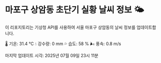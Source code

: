 
# 마포구 상암동 초단기 실황 날씨 정보 🌤️

이 리포지토리는 기상청 API를 사용하여 서울 마포구 상암동의 날씨 정보를 업데이트합니다. 

🌡️ 기온: 31.4 ℃
💧 강수량: 0 mm
💦 습도: 58 %
🌬️ 풍속: 0.8 m/s

마지막 업데이트 시각: 2025년 07월 09일 23시 11분    
